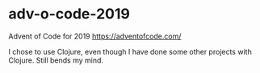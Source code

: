# adv-o-code-2019
Advent of Code for 2019 https://adventofcode.com/

I chose to use Clojure, even though I have done some other projects with Clojure. Still bends my mind.
